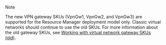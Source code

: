 > [!NOTE]
> The new VPN gateway SKUs (VpnGw1, VpnGw2, and VpnGw3) are supported for the Resource Manager deployment model only. Classic virtual networks should continue to use the old SKUs. For more information about the old gateway SKUs, see [Working with virtual network gateway SKUs (old)](../articles/vpn-gateway/vpn-gateway-about-skus-legacy.md).

<!-- ms.date: 09/01/2017 -->